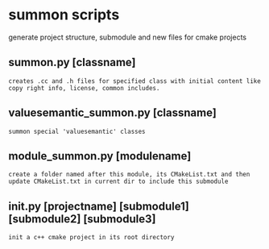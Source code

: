 # summon scripts
generate project structure, submodule and new files for cmake projects

## summon.py [classname]
    creates .cc and .h files for specified class with initial content like copy right info, license, common includes.

## valuesemantic_summon.py [classname]
    summon special 'valuesemantic' classes

## module_summon.py [modulename]
    create a folder named after this module, its CMakeList.txt and then update CMakeList.txt in current dir to include this submodule

## init.py [projectname] [submodule1] [submodule2] [submodule3]
    init a c++ cmake project in its root directory